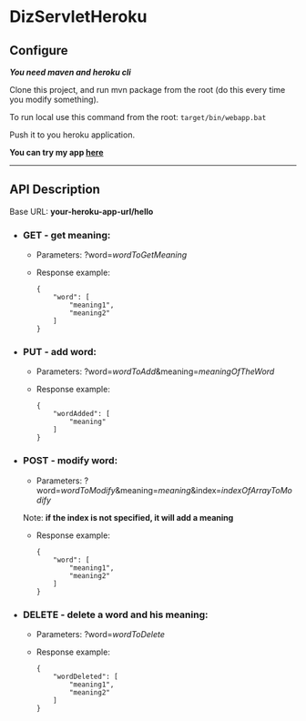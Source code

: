 # DizServletHeroku

## Configure
___You need maven and heroku cli___

Clone this project, and run mvn package from the root (do this every time you modify something).

To run local use this command from the root: `target/bin/webapp.bat`

Push it to you heroku application. 

__You can try my app [here](https://diz-servlet.herokuapp.com/hello)__
___
## API Description

Base URL: __your-heroku-app-url/hello__

- ### GET - get meaning:

    - Parameters: ?word=_wordToGetMeaning_

    - Response example:

        ```
        {
            "word": [
                "meaning1",
                "meaning2"
            ]    
        }
        ```

- ### PUT - add word:

    - Parameters: ?word=_wordToAdd_&meaning=_meaningOfTheWord_

    - Response example:

        ```
        {
            "wordAdded": [
                "meaning"
            ]    
        }
        ```


- ### POST - modify word:

    - Parameters: ?word=_wordToModify_&meaning=_meaning_&index=_indexOfArrayToModify_
    
    Note: __if the index is not specified, it will add a meaning__

    - Response example:

        ```
        {
            "word": [
                "meaning1",
                "meaning2"
            ]    
        }
        ```

- ### DELETE - delete a word and his meaning:

    - Parameters: ?word=_wordToDelete_

    - Response example:

        ```
        {
            "wordDeleted": [
                "meaning1",
                "meaning2"
            ]    
        }
        ```